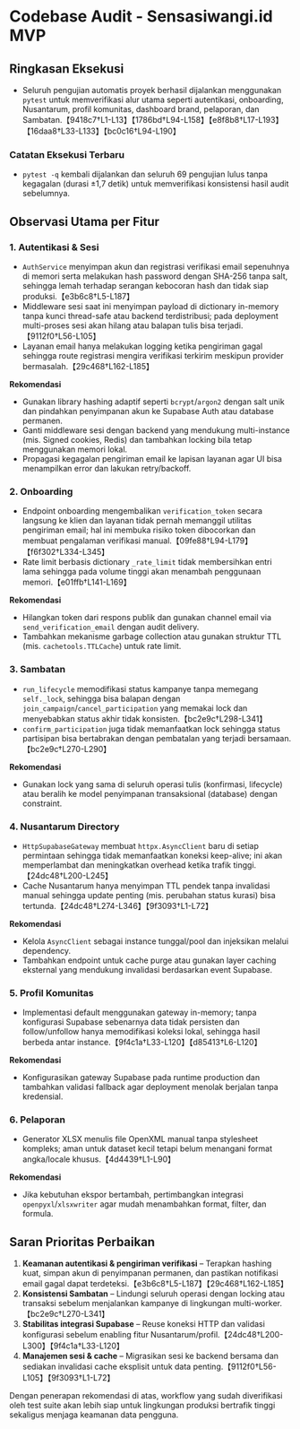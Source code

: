 # Codebase Audit - Sensasiwangi.id MVP

## Ringkasan Eksekusi
- Seluruh pengujian automatis proyek berhasil dijalankan menggunakan `pytest` untuk memverifikasi alur utama seperti autentikasi, onboarding, Nusantarum, profil komunitas, dashboard brand, pelaporan, dan Sambatan.【9418c7†L1-L13】【1786bd†L94-L158】【e8f8b8†L17-L193】【16daa8†L33-L133】【bc0c16†L94-L190】

### Catatan Eksekusi Terbaru
- `pytest -q` kembali dijalankan dan seluruh 69 pengujian lulus tanpa kegagalan (durasi ±1,7 detik) untuk memverifikasi konsistensi hasil audit sebelumnya.

## Observasi Utama per Fitur

### 1. Autentikasi & Sesi
- `AuthService` menyimpan akun dan registrasi verifikasi email sepenuhnya di memori serta melakukan hash password dengan SHA-256 tanpa salt, sehingga lemah terhadap serangan kebocoran hash dan tidak siap produksi.【e3b6c8†L5-L187】
- Middleware sesi saat ini menyimpan payload di dictionary in-memory tanpa kunci thread-safe atau backend terdistribusi; pada deployment multi-proses sesi akan hilang atau balapan tulis bisa terjadi.【9112f0†L56-L105】
- Layanan email hanya melakukan logging ketika pengiriman gagal sehingga route registrasi mengira verifikasi terkirim meskipun provider bermasalah.【29c468†L162-L185】

**Rekomendasi**
- Gunakan library hashing adaptif seperti `bcrypt`/`argon2` dengan salt unik dan pindahkan penyimpanan akun ke Supabase Auth atau database permanen.
- Ganti middleware sesi dengan backend yang mendukung multi-instance (mis. Signed cookies, Redis) dan tambahkan locking bila tetap menggunakan memori lokal.
- Propagasi kegagalan pengiriman email ke lapisan layanan agar UI bisa menampilkan error dan lakukan retry/backoff.

### 2. Onboarding
- Endpoint onboarding mengembalikan `verification_token` secara langsung ke klien dan layanan tidak pernah memanggil utilitas pengiriman email; hal ini membuka risiko token dibocorkan dan membuat pengalaman verifikasi manual.【09fe88†L94-L179】【f6f302†L334-L345】
- Rate limit berbasis dictionary `_rate_limit` tidak membersihkan entri lama sehingga pada volume tinggi akan menambah penggunaan memori.【e01ffb†L141-L169】

**Rekomendasi**
- Hilangkan token dari respons publik dan gunakan channel email via `send_verification_email` dengan audit delivery.
- Tambahkan mekanisme garbage collection atau gunakan struktur TTL (mis. `cachetools.TTLCache`) untuk rate limit.

### 3. Sambatan
- `run_lifecycle` memodifikasi status kampanye tanpa memegang `self._lock`, sehingga bisa balapan dengan `join_campaign`/`cancel_participation` yang memakai lock dan menyebabkan status akhir tidak konsisten.【bc2e9c†L298-L341】
- `confirm_participation` juga tidak memanfaatkan lock sehingga status partisipan bisa bertabrakan dengan pembatalan yang terjadi bersamaan.【bc2e9c†L270-L290】

**Rekomendasi**
- Gunakan lock yang sama di seluruh operasi tulis (konfirmasi, lifecycle) atau beralih ke model penyimpanan transaksional (database) dengan constraint.

### 4. Nusantarum Directory
- `HttpSupabaseGateway` membuat `httpx.AsyncClient` baru di setiap permintaan sehingga tidak memanfaatkan koneksi keep-alive; ini akan memperlambat dan meningkatkan overhead ketika trafik tinggi.【24dc48†L200-L245】
- Cache Nusantarum hanya menyimpan TTL pendek tanpa invalidasi manual sehingga update penting (mis. perubahan status kurasi) bisa tertunda.【24dc48†L274-L346】【9f3093†L1-L72】

**Rekomendasi**
- Kelola `AsyncClient` sebagai instance tunggal/pool dan injeksikan melalui dependency.
- Tambahkan endpoint untuk cache purge atau gunakan layer caching eksternal yang mendukung invalidasi berdasarkan event Supabase.

### 5. Profil Komunitas
- Implementasi default menggunakan gateway in-memory; tanpa konfigurasi Supabase sebenarnya data tidak persisten dan follow/unfollow hanya memodifikasi koleksi lokal, sehingga hasil berbeda antar instance.【9f4c1a†L33-L120】【d85413†L6-L120】

**Rekomendasi**
- Konfigurasikan gateway Supabase pada runtime production dan tambahkan validasi fallback agar deployment menolak berjalan tanpa kredensial.

### 6. Pelaporan
- Generator XLSX menulis file OpenXML manual tanpa stylesheet kompleks; aman untuk dataset kecil tetapi belum menangani format angka/locale khusus.【4d4439†L1-L90】

**Rekomendasi**
- Jika kebutuhan ekspor bertambah, pertimbangkan integrasi `openpyxl`/`xlsxwriter` agar mudah menambahkan format, filter, dan formula.

## Saran Prioritas Perbaikan
1. **Keamanan autentikasi & pengiriman verifikasi** – Terapkan hashing kuat, simpan akun di penyimpanan permanen, dan pastikan notifikasi email gagal dapat terdeteksi.【e3b6c8†L5-L187】【29c468†L162-L185】
2. **Konsistensi Sambatan** – Lindungi seluruh operasi dengan locking atau transaksi sebelum menjalankan kampanye di lingkungan multi-worker.【bc2e9c†L270-L341】
3. **Stabilitas integrasi Supabase** – Reuse koneksi HTTP dan validasi konfigurasi sebelum enabling fitur Nusantarum/profil.【24dc48†L200-L300】【9f4c1a†L33-L120】
4. **Manajemen sesi & cache** – Migrasikan sesi ke backend bersama dan sediakan invalidasi cache eksplisit untuk data penting.【9112f0†L56-L105】【9f3093†L1-L72】

Dengan penerapan rekomendasi di atas, workflow yang sudah diverifikasi oleh test suite akan lebih siap untuk lingkungan produksi bertrafik tinggi sekaligus menjaga keamanan data pengguna.
